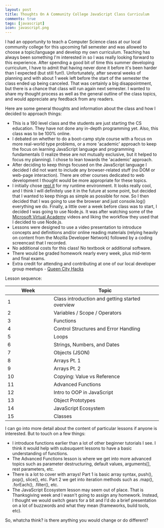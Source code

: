 ```yaml
---
layout: post
title: Thoughts On A Community College JavaScript Class Curriculum
comments: true
tags: [javascript]
icon: javascript.png
---
```


I had an opportunity to teach a Computer Science class at our local community college for this upcoming fall semester and was allowed to choose a topic/language and develop my own curriculum. Teaching has always been something I'm interested in so I was really looking forward to this experience. After spending a good bit of time this summer developing curriculum, I have to admit that having never done it before it's been harder than I expected (but still fun!). Unfortunately, after several weeks of planning and with about 1 week left before the start of the semester the class ended up being canceled. That was certainly a big disappointment, but there is a chance that class will run again next semester. I wanted to share my thought process as well as the general outline of the class topics, and would appreciate any feedback from any readers.

Here are some general thoughts and information about the class and how I decided to approach things:

* This is a 190 level class and the students are just starting the CS education. They have not done any in-depth programming yet. Also, this class was to be 100% online.
* I debated on whether to do a boot-camp style course with a focus on more real-world type problems, or a more 'academic' approach to keep the focus on learning JavaScript language and programming fundamentals (I realize these are not mutually exclusive, but it helped to focus my planning). I chose to lean towards the 'academic' approach.
* After deciding to keep things focused on the JavaScript language I decided I did not want to include any browser-related stuff (no DOM or web-page interaction). There are other courses dedicated to web development I thought would be more appropriate for these topics.
* I initially chose [repl.it](https://repl.it) for my runtime environment. It looks really cool, and I think I will definitely use it in the future at some point, but decided that I wanted to keep things as simple as possible for now. So I then decided that I was going to use the browser and just console.log() everything we do. Finally, a little over a week before class was to start, I decided I was going to use Node.js. It was after watching some of the [Microsoft Virtual Academy](https://mva.microsoft.com/en-US/training-courses/javascript-fundamentals-for-absolute-beginners-14194) videos and liking the workflow they used that I decided to use Node.js.
* Lessons were designed to use a video presentation to introduce concepts and definitions and/or online reading materials (relying heavily on content from the Mozilla Developer Network) followed by a coding screencast that I recorded.
* No additional costs for this class! No textbook or additional software.
* There would be graded homework nearly every week, plus mid-term and final exams.
* Extra credit for attending and contributing at one of our local developer group meetups - [Queen City Hacks](https://twitter.com/queencityhacks)

Lesson sequence:

<table class="table table-condensed">
  <colgroup>
    <col width="30%">
    <col width="70%">
  </colgroup>
  <thead>
    <tr>
      <th>Week</th>
      <th>Topic</th>
    </tr>
  </thead>
  <tbody>
    <tr>
      <td>1</td>
      <td>Class introduction and getting started overview</td>
    </tr>
    <tr>
      <td>2</td>
      <td>Variables / Scope / Operators</td>
    </tr>
    <tr>
      <td>3</td>
      <td>Functions</td>
    </tr>
    <tr>
      <td>4</td>
      <td>Control Structures and Error Handling</td>
    </tr>
    <tr>
      <td>5</td>
      <td>Loops</td>
    </tr>
    <tr>
      <td>6</td>
      <td>Strings, Numbers, and Dates</td>
    </tr>
    <tr>
      <td>7</td>
      <td>Objects (JSON)</td>
    </tr>
    <tr>
      <td>8</td>
      <td>Arrays Pt. 1</td>
    </tr>
    <tr>
      <td>9</td>
      <td>Arrays Pt. 2</td>
    </tr>
    <tr>
      <td>10</td>
      <td>Copying: Value vs Reference</td>
    </tr>
    <tr>
      <td>11</td>
      <td>Advanced Functions</td>
    </tr>
    <tr>
      <td>12</td>
      <td>Intro to OOP in JavaScript</td>
    </tr>
    <tr>
      <td>13</td>
      <td>Object Prototypes</td>
    </tr>
    <tr>
      <td>14</td>
      <td>JavaScript Ecosystem</td>
    </tr>
    <tr>
      <td>15</td>
      <td>Classes</td>
    </tr>
  </tbody>
</table>

I can go into more detail about the content of particular lessons if anyone is interested. But to touch on a few things:

* I introduce functions earlier than a lot of other beginner tutorials I see. I think it would help with subsuquent lessons to have a basic understanding of functions.
* The Advanced Functions lesson is where we get into more advanced topics such as parameter destructuring, default values, arguments[], rest parameters, etc.
* There is a lot to cover with arrays! Part 1 is basic array syntax, push(), pop(), slice(), etc. Part 2 we get into iteration methods such as .map(), .forEach(), .filter(), etc.
* The JavaScript Ecosystem lesson may seem out of place. That is Thanksgiving week and I wasn't going to assign any homework. Instead, I thought we would switch gears for a bit and I'd do a brief presentation on a lot of buzzwords and what they mean (frameworks, build tools, etc).

So, whatcha think? is there anything you would change or do different?

